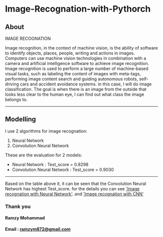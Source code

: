 # Image-Recognation-with-Pythorch


About
-------

IMAGE RECOGNATION

Image recognition, in the context of machine vision, is the ability of software to identify objects, places, people, writing and actions in images. Computers can use machine vision technologies in combination with a camera and artificial intelligence software to achieve image recognition.
Image recognition is used to perform a large number of machine-based visual tasks, such as labeling the content of images with meta-tags, performing image content search and guiding autonomous robots, self-driving cars and accident avoidance systems.
in this case, I will do image classification. The goal is when there is an image from the outside that looks less clear to the human eye, I can find out what class the image belongs to.

__________

Modelling
----------
I use 2 algorithms for image recognation:
1.	Neural Network
2.	Convolution Neural Network


These are the evaluation for 2 models:
-	Neural Network : Test_score = 0.8298 
-	Convolution Neural Network : Test_score = 0.9030
___________

Based on the table above it, it can be seen that the Convolution Neural Network has highest Test_score.
for the details you can see <a href="https://github.com/ramzymohammad/Image-Recognation-with-Pythorch/blob/main/Image_Recognation%20with%20Neural%20Network.ipynb">'Image recognation with Neural Network'</a>. and <a href="https://github.com/ramzymohammad/Image-Recognation-with-Pythorch/blob/main/Image_Recognation%20with%20CNN.ipynb">'Image recognation with CNN'</a>
 

### Thank you 

#### Ramzy Mohammad
#### Email : ramzym872@gmail.com
